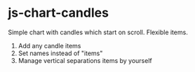 # js-chart-candles
Simple chart with candles which start on scroll. Flexible items.

1. Add any candle items
2. Set names instead of "items"
3. Manage vertical separations items by yourself